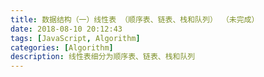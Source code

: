 ```yaml
---
title: 数据结构（一）线性表 （顺序表、链表、栈和队列） （未完成）
date: 2018-08-10 20:12:43
tags: [JavaScript, Algorithm]
categories: [Algorithm]
description: 线性表细分为顺序表、链表、栈和队列
---
```

